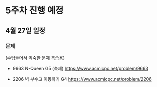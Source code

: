 # 5주차 진행 예정

## 4월 27일 일정

### 문제

(수업들어서 익숙한 문제 복습용)
- 9663 N-Queen G5 (숙제) https://www.acmicpc.net/problem/9663

- 2206 벽 부수고 이동하기 G4 https://www.acmicpc.net/problem/2206
